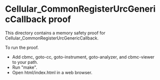 Cellular_CommonRegisterUrcGenericCallback proof
==============

This directory contains a memory safety proof for Cellular_CommonRegisterUrcGenericCallback.

To run the proof.
* Add cbmc, goto-cc, goto-instrument, goto-analyzer, and cbmc-viewer
  to your path.
* Run "make".
* Open html/index.html in a web browser.